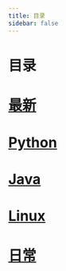 ```yaml
---
title: 目录
sidebar: false
---
```

# 目录
# [最新](last.md)
# [Python](python/)
# [Java](java/)
# [Linux](linux/)
# [日常](diary/)
